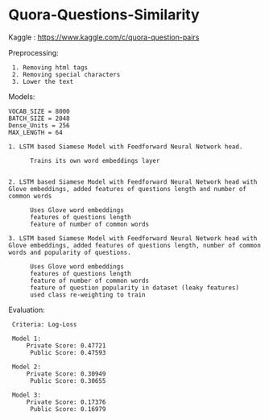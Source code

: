 # Quora-Questions-Similarity
 
 Kaggle : https://www.kaggle.com/c/quora-question-pairs
 
 Preprocessing:
     
     1. Removing html tags
     2. Removing special characters
     3. Lower the text
     
 
 Models:
 
    VOCAB_SIZE = 8000
    BATCH_SIZE = 2048
    Dense_Units = 256
    MAX_LENGTH = 64
 
    1. LSTM based Siamese Model with Feedforward Neural Network head.
    
          Trains its own word embeddings layer

    
    2. LSTM based Siamese Model with Feedforward Neural Network head with Glove embeddings, added features of questions length and number of common words
    
          Uses Glove word embeddings
          features of questions length
          feature of number of common words
    
    3. LSTM based Siamese Model with Feedforward Neural Network head with Glove embeddings, added features of questions length, number of common words and popularity of questions.
    
          Uses Glove word embeddings
          features of questions length
          feature of number of common words
          feature of question popularity in dataset (leaky features)
          used class re-weighting to train

 Evaluation:
 
     Criteria: Log-Loss
     
     Model 1:
         Private Score: 0.47721
          Public Score: 0.47593
     
     Model 2:
         Private Score: 0.30949
          Public Score: 0.30655
          
     Model 3:
         Private Score: 0.17376
          Public Score: 0.16979
     
     
          
          
        
